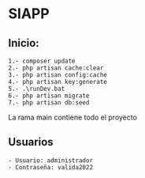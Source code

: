 # SIAPP

## Inicio: 
```
1.- composer update
2.- php artisan cache:clear
3.- php artisan config:cache
4.- php artisan key:generate
5.- .\runDev.bat
6.- php artisan migrate
7.- php artisan db:seed
```
La rama main contiene todo el proyecto

## Usuarios

```
- Usuario: administrador
- Contraseña: valida2022

```
